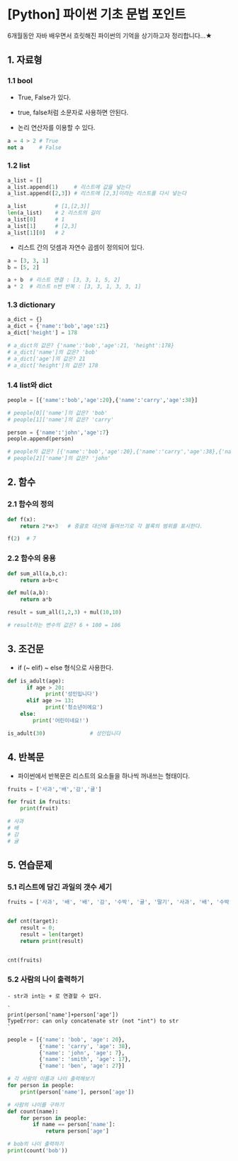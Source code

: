 # [Python] 파이썬 기초 문법 포인트

6개월동안 자바 배우면서 흐릿해진 파이썬의 기억을 상기하고자 정리합니다...★

## 1. 자료형

### 1.1 bool

- True, False가 있다. 

- true, false처럼 소문자로 사용하면 안된다. 

- 논리 연산자를 이용할 수 있다. 

```python
a = 4 > 2 # True
not a     # False
```

### 1.2 list

```python
a_list = []
a_list.append(1)     # 리스트에 값을 넣는다
a_list.append([2,3]) # 리스트에 [2,3]이라는 리스트를 다시 넣는다

a_list         # [1,[2,3]]
len(a_list)    # 2 리스트의 길이
a_list[0]      # 1
a_list[1]      # [2,3]
a_list[1][0]   # 2
```

- 리스트 간의 덧셈과 자연수 곱셈이 정의되어 있다. 

```python
a = [3, 3, 1]
b = [5, 2]

a + b  # 리스트 연결 : [3, 3, 1, 5, 2]
a * 2  # 리스트 n번 반복 : [3, 3, 1, 3, 3, 1]
```

### 1.3 dictionary

```python
a_dict = {}
a_dict = {'name':'bob','age':21}
a_dict['height'] = 178

# a_dict의 값은? {'name':'bob','age':21, 'height':178}
# a_dict['name']의 값은? 'bob'
# a_dict['age']의 값은? 21
# a_dict['height']의 값은? 178
```

### 1.4 list와 dict 

```python
people = [{'name':'bob','age':20},{'name':'carry','age':38}]

# people[0]['name']의 값은? 'bob'
# people[1]['name']의 값은? 'carry'

person = {'name':'john','age':7}
people.append(person)

# people의 값은? [{'name':'bob','age':20},{'name':'carry','age':38},{'name':'john','age':7}]
# people[2]['name']의 값은? 'john'
```

## 2. 함수

### 2.1 함수의 정의

```python
def f(x):
    return 2*x+3   # 중괄호 대신에 들여쓰기로 각 블록의 범위를 표시한다.

f(2)  # 7
```

### 2.2 함수의 응용

```python
def sum_all(a,b,c):
    return a+b+c

def mul(a,b):
    return a*b

result = sum_all(1,2,3) + mul(10,10)

# result라는 변수의 값은? 6 + 100 = 106
```

## 3. 조건문

- if (~ elif) ~ else 형식으로 사용한다. 

```python
def is_adult(age):
	  if age > 20:
		    print('성인입니다') 
	  elif age >= 13:
		    print('청소년이에요')  
    else:
        print('어린이네요!')

is_adult(30)              # 성인입니다
```

## 4. 반복문

- 파이썬에서 반복문은 리스트의 요소들을 하나씩 꺼내쓰는 형태이다. 

```python
fruits = ['사과','배','감','귤']

for fruit in fruits:
    print(fruit)

# 사과
# 배
# 감
# 귤
```

## 5. 연습문제

### 5.1 리스트에 담긴 과일의 갯수 세기

```python
fruits = ['사과', '배', '배', '감', '수박', '귤', '딸기', '사과', '배', '수박']


def cnt(target):
    result = 0;
    result = len(target)
    return print(result)


cnt(fruits)
```

### 5.2 사람의 나이 출력하기

```warning
- str과 int는 + 로 연결할 수 없다.

`
print(person['name']+person['age'])
TypeError: can only concatenate str (not "int") to str
`

```


```python
people = [{'name': 'bob', 'age': 20},
          {'name': 'carry', 'age': 38},
          {'name': 'john', 'age': 7},
          {'name': 'smith', 'age': 17},
          {'name': 'ben', 'age': 27}]

# 각 사람의 이름과 나이 출력해보기
for person in people:
    print(person['name'], person['age'])

# 사람의 나이를 구하기
def count(name):
    for person in people:
        if name == person['name']:
            return person['age']

# bob의 나이 출력하기        
print(count('bob'))
```
